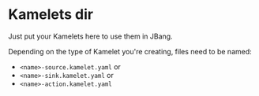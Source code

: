 # Kamelets dir

Just put your Kamelets here to use them in JBang.

Depending on the type of Kamelet you're creating, files need to be named:

- `<name>-source.kamelet.yaml` or
- `<name>-sink.kamelet.yaml` or
- `<name>-action.kamelet.yaml`
